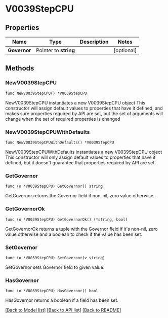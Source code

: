 # V0039StepCPU

## Properties

Name | Type | Description | Notes
------------ | ------------- | ------------- | -------------
**Governor** | Pointer to **string** |  | [optional] 

## Methods

### NewV0039StepCPU

`func NewV0039StepCPU() *V0039StepCPU`

NewV0039StepCPU instantiates a new V0039StepCPU object
This constructor will assign default values to properties that have it defined,
and makes sure properties required by API are set, but the set of arguments
will change when the set of required properties is changed

### NewV0039StepCPUWithDefaults

`func NewV0039StepCPUWithDefaults() *V0039StepCPU`

NewV0039StepCPUWithDefaults instantiates a new V0039StepCPU object
This constructor will only assign default values to properties that have it defined,
but it doesn't guarantee that properties required by API are set

### GetGovernor

`func (o *V0039StepCPU) GetGovernor() string`

GetGovernor returns the Governor field if non-nil, zero value otherwise.

### GetGovernorOk

`func (o *V0039StepCPU) GetGovernorOk() (*string, bool)`

GetGovernorOk returns a tuple with the Governor field if it's non-nil, zero value otherwise
and a boolean to check if the value has been set.

### SetGovernor

`func (o *V0039StepCPU) SetGovernor(v string)`

SetGovernor sets Governor field to given value.

### HasGovernor

`func (o *V0039StepCPU) HasGovernor() bool`

HasGovernor returns a boolean if a field has been set.


[[Back to Model list]](../README.md#documentation-for-models) [[Back to API list]](../README.md#documentation-for-api-endpoints) [[Back to README]](../README.md)


